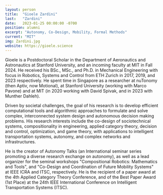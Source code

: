 ```yaml
---
layout: person
title:  "Gioele Zardini"
last:   "Zardini"
date:   2023-01-25 00:00:00 -0700
position: alumni
excerpt: "Autonomy, Co-Design, Mobility, Formal Methods"
current: "MIT"
img: Zardini.jpg
website: https://gioele.science
---
```


Gioele is a Postdoctoral Scholar in the Department of Aeronautics and Astronautics at Stanford University, and an incoming faculty at MIT in Fall 2024. 
He received his BSc., MSc., and Ph.D. in Mechanical Engineering with focus in Robotics, Systems and Control from ETH Zurich in 2017, 2019, and 2023 respectively. 
He spent time in Singapore as a researcher at nuTonomy (then Aptiv, now Motional), at Stanford University (working with Marco Pavone) and at MIT (in 2020 working with David Spivak, and in 2023 with Munther Dahleh). 

Driven by societal challenges, the goal of his research is to develop efficient computational tools and algorithmic approaches to formulate and solve complex, interconnected system design and autonomous decision making problems. His research interests include the co-design of sociotechnical systems, compositionality in engineering, applied category theory, decision and control, optimization, and game theory, with applications to intelligent transportation systems, autonomy, and complex networks and infrastructures. 

He is the creator of Autonomy Talks (an International seminar series promoting a diverse research exchange on autonomy), as well as a lead organizer for the seminal workshops "Compositional Robotics: Mathematics and Tools", and "Co-Design and Coordination of Future Mobility Systems" at IEEE ICRA and ITSC, respectively. 
He is the recipient of a paper award at the 4th Applied Category Theory Conference, and of the Best Paper Award (1st Place) at the 24th IEEE International Conference on Intelligent Transportation Systems (ITSC).
